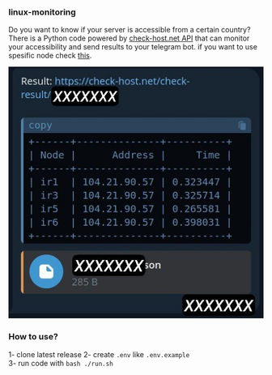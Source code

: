 ### linux-monitoring
Do you want to know if your server is accessible from a certain country?
There is a Python code powered by [check-host.net API](https://check-host.net/about/api) that can monitor your accessibility and send results to your telegram bot. if you want to use spesific node check [this](https://check-host.net/nodes/hosts).

![Telegram Bot Message](images/documentation/telegram-bot-message.jpg)

### How to use?

1- clone latest release
2- create `.env` like `.env.example` \
3- run code with `bash ./run.sh`
